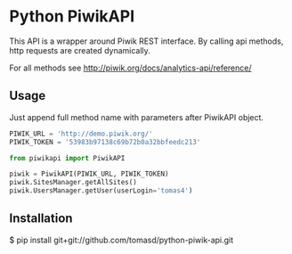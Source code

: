 Python PiwikAPI
================

This API is a wrapper around Piwik REST interface. By calling api methods, http 
requests are created dynamically.

For all methods see http://piwik.org/docs/analytics-api/reference/


## Usage 
Just append full method name with parameters after PiwikAPI object.

```python
PIWIK_URL = 'http://demo.piwik.org/'
PIWIK_TOKEN = '53983b97138c69b72b0a32bbfeedc213'

from piwikapi import PiwikAPI

piwik = PiwikAPI(PIWIK_URL, PIWIK_TOKEN)
piwik.SitesManager.getAllSites()
piwik.UsersManager.getUser(userLogin='tomas4')
```

## Installation
$ pip install git+git://github.com/tomasd/python-piwik-api.git